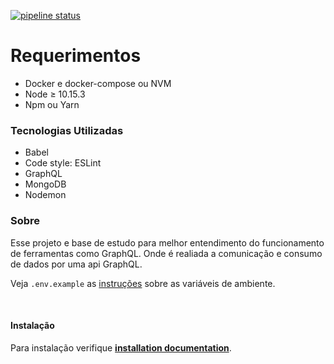 [![pipeline status](https://github.com/viniciusmattosrj/api-graphql/badges/releaseCandidate/pipeline.svg)](https://github.com/viniciusmattosrj/api-graphql/commits/releaseCandidate)

# Requerimentos

- Docker e docker-compose ou NVM
- Node &ge; 10.15.3
- Npm ou Yarn

### Tecnologias Utilizadas

* Babel
* Code style: ESLint
* GraphQL 
* MongoDB 
* Nodemon 


### Sobre

Esse projeto e base de estudo para melhor entendimento do funcionamento de ferramentas como GraphQL. Onde é realiada a comunicação e consumo de dados por uma api GraphQL.

Veja `.env.example` as [instruções](docs/installation.md) sobre as variáveis de ambiente.

&nbsp;
#### Instalação

Para instalação verifique **[installation documentation](docs/installation.md)**.
